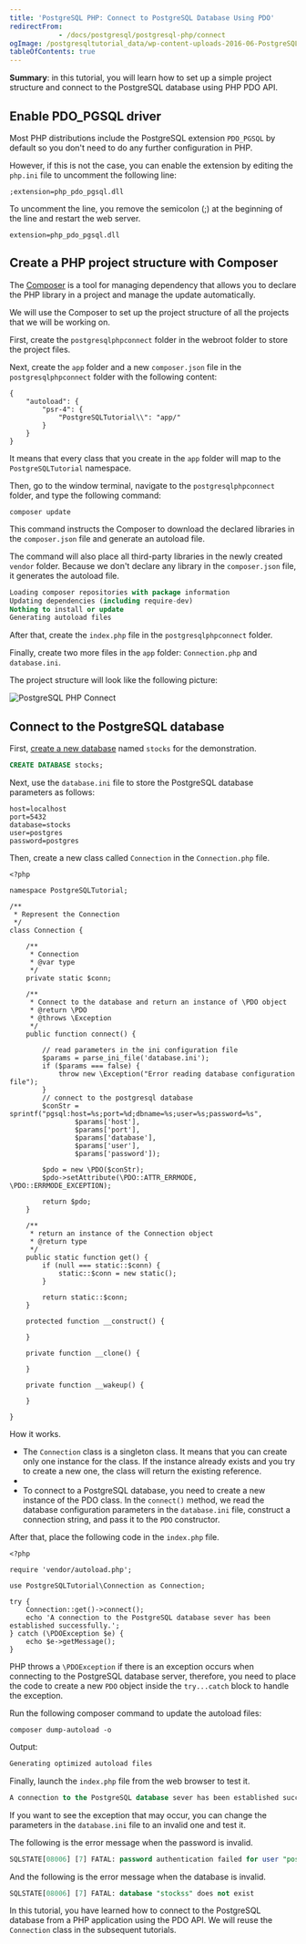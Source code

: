 ```yaml
---
title: 'PostgreSQL PHP: Connect to PostgreSQL Database Using PDO'
redirectFrom: 
            - /docs/postgresql/postgresql-php/connect
ogImage: /postgresqltutorial_data/wp-content-uploads-2016-06-PostgreSQL-PHP-Connect.png
tableOfContents: true
---
```



**Summary**: in this tutorial, you will learn how to set up a simple project structure and connect to the PostgreSQL database using PHP PDO API.

## Enable PDO_PGSQL driver

Most PHP distributions include the PostgreSQL extension `PDO_PGSQL` by default so you don't need to do any further configuration in PHP.

However, if this is not the case, you can enable the extension by editing the `php.ini` file to uncomment the following line:

```
;extension=php_pdo_pgsql.dll
```

To uncomment the line, you remove the semicolon (;) at the beginning of the line and restart the web server.

```
extension=php_pdo_pgsql.dll
```

## Create a PHP project structure with Composer

The [Composer](http://Composer) is a tool for managing dependency that allows you to declare the PHP library in a project and manage the update automatically.

We will use the Composer to set up the project structure of all the projects that we will be working on.

First, create the `postgresqlphpconnect` folder in the webroot folder to store the project files.

Next, create the `app` folder and a new `composer.json` file in the `postgresqlphpconnect` folder with the following content:

```
{
    "autoload": {
        "psr-4": {
            "PostgreSQLTutorial\\": "app/"
        }
    }
}
```

It means that every class that you create in the `app` folder will map to the `PostgreSQLTutorial` namespace.

Then, go to the window terminal, navigate to the `postgresqlphpconnect` folder, and type the following command:

```
composer update
```

This command instructs the Composer to download the declared libraries in the `composer.json` file and generate an autoload file.

The command will also place all third-party libraries in the newly created `vendor` folder. Because we don't declare any library in the `composer.json` file, it generates the autoload file.

```sql
Loading composer repositories with package information
Updating dependencies (including require-dev)
Nothing to install or update
Generating autoload files
```

After that, create the `index.php` file in the `postgresqlphpconnect` folder.

Finally, create two more files in the `app` folder: `Connection.php` and `database.ini`.

The project structure will look like the following picture:

![PostgreSQL PHP Connect](/postgresqltutorial_data/wp-content-uploads-2016-06-PostgreSQL-PHP-Connect.png)

## Connect to the PostgreSQL database

First, [create a new database](/docs/postgresql/postgresql-administration/postgresql-create-database) named `stocks` for the demonstration.

```sql
CREATE DATABASE stocks;
```

Next, use the `database.ini` file to store the PostgreSQL database parameters as follows:

```
host=localhost
port=5432
database=stocks
user=postgres
password=postgres
```

Then, create a new class called `Connection` in the `Connection.php` file.

```
<?php

namespace PostgreSQLTutorial;

/**
 * Represent the Connection
 */
class Connection {

    /**
     * Connection
     * @var type
     */
    private static $conn;

    /**
     * Connect to the database and return an instance of \PDO object
     * @return \PDO
     * @throws \Exception
     */
    public function connect() {

        // read parameters in the ini configuration file
        $params = parse_ini_file('database.ini');
        if ($params === false) {
            throw new \Exception("Error reading database configuration file");
        }
        // connect to the postgresql database
        $conStr = sprintf("pgsql:host=%s;port=%d;dbname=%s;user=%s;password=%s",
                $params['host'],
                $params['port'],
                $params['database'],
                $params['user'],
                $params['password']);

        $pdo = new \PDO($conStr);
        $pdo->setAttribute(\PDO::ATTR_ERRMODE, \PDO::ERRMODE_EXCEPTION);

        return $pdo;
    }

    /**
     * return an instance of the Connection object
     * @return type
     */
    public static function get() {
        if (null === static::$conn) {
            static::$conn = new static();
        }

        return static::$conn;
    }

    protected function __construct() {

    }

    private function __clone() {

    }

    private function __wakeup() {

    }

}
```

How it works.

- The `Connection` class is a singleton class. It means that you can create only one instance for the class. If the instance already exists and you try to create a new one, the class will return the existing reference.
-
- To connect to a PostgreSQL database, you need to create a new instance of the PDO class. In the `connect()` method, we read the database configuration parameters in the `database.ini` file, construct a connection string, and pass it to the `PDO` constructor.

After that, place the following code in the `index.php` file.

```
<?php

require 'vendor/autoload.php';

use PostgreSQLTutorial\Connection as Connection;

try {
    Connection::get()->connect();
    echo 'A connection to the PostgreSQL database sever has been established successfully.';
} catch (\PDOException $e) {
    echo $e->getMessage();
}
```

PHP throws a `\PDOException` if there is an exception occurs when connecting to the PostgreSQL database server, therefore, you need to place the code to create a new `PDO` object inside the `try...catch` block to handle the exception.

Run the following composer command to update the autoload files:

```
composer dump-autoload -o
```

Output:

```sql
Generating optimized autoload files
```

Finally, launch the `index.php` file from the web browser to test it.

```sql
A connection to the PostgreSQL database sever has been established successfully.
```

If you want to see the exception that may occur, you can change the parameters in the `database.ini` file to an invalid one and test it.

The following is the error message when the password is invalid.

```sql
SQLSTATE[08006] [7] FATAL: password authentication failed for user "postgres"
```

And the following is the error message when the database is invalid.

```sql
SQLSTATE[08006] [7] FATAL: database "stockss" does not exist
```

In this tutorial, you have learned how to connect to the PostgreSQL database from a PHP application using the PDO API. We will reuse the `Connection` class in the subsequent tutorials.
